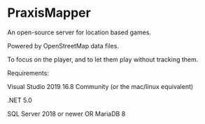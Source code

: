 # PraxisMapper
An open-source server for location based games. 

Powered by OpenStreetMap data files.

To focus on the player, and to let them play without tracking them.


Requirements:

Visual Studio 2019 16.8 Community (or the mac/linux equivalent)

.NET 5.0

SQL Server 2018 or newer OR MariaDB 8



